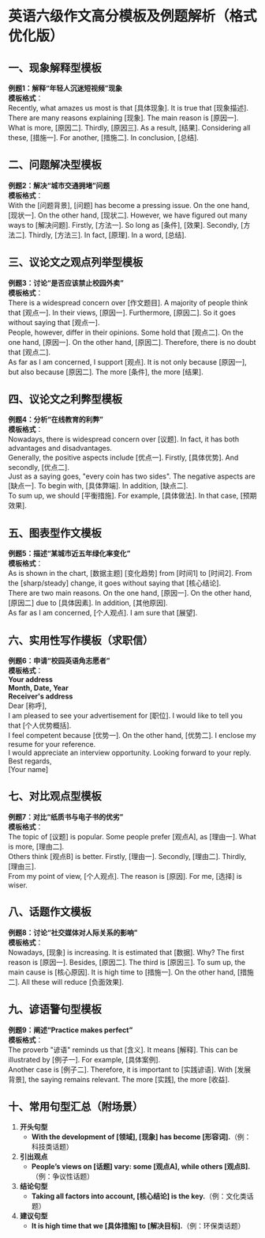 # 英语六级作文高分模板及例题解析（格式优化版）  


## 一、现象解释型模板  
**例题1：解释“年轻人沉迷短视频”现象**  
**模板格式**：  
Recently, what amazes us most is that [具体现象]. It is true that [现象描述]. There are many reasons explaining [现象]. The main reason is [原因一]. What is more, [原因二]. Thirdly, [原因三]. As a result, [结果]. Considering all these, [措施一]. For another, [措施二]. In conclusion, [总结].  


## 二、问题解决型模板  
**例题2：解决“城市交通拥堵”问题**  
**模板格式**：  
With the [问题背景], [问题] has become a pressing issue. On the one hand, [现状一]. On the other hand, [现状二]. However, we have figured out many ways to [解决问题]. Firstly, [方法一]. So long as [条件], [效果]. Secondly, [方法二]. Thirdly, [方法三]. In fact, [原理]. In a word, [总结].  


## 三、议论文之观点列举型模板  
**例题3：讨论“是否应该禁止校园外卖”**  
**模板格式**：  
There is a widespread concern over [作文题目]. A majority of people think that [观点一]. In their views, [原因一]. Furthermore, [原因二]. So it goes without saying that [观点一].  
People, however, differ in their opinions. Some hold that [观点二]. On the one hand, [原因一]. On the other hand, [原因二]. Therefore, there is no doubt that [观点二].  
As far as I am concerned, I support [观点]. It is not only because [原因一], but also because [原因二]. The more [条件], the more [结果].  


## 四、议论文之利弊型模板  
**例题4：分析“在线教育的利弊”**  
**模板格式**：  
Nowadays, there is widespread concern over [议题]. In fact, it has both advantages and disadvantages.  
Generally, the positive aspects include [优点一]. Firstly, [具体优势]. And secondly, [优点二].  
Just as a saying goes, "every coin has two sides". The negative aspects are [缺点一]. To begin with, [具体弊端]. In addition, [缺点二].  
To sum up, we should [平衡措施]. For example, [具体做法]. In that case, [预期效果].  


## 五、图表型作文模板  
**例题5：描述“某城市近五年绿化率变化”**  
**模板格式**：  
As is shown in the chart, [数据主题] [变化趋势] from [时间1] to [时间2]. From the [sharp/steady] change, it goes without saying that [核心结论].  
There are two main reasons. On the one hand, [原因一]. On the other hand, [原因二] due to [具体因素]. In addition, [其他原因].  
As far as I am concerned, [个人观点]. I am sure that [展望].  


## 六、实用性写作模板（求职信）  
**例题6：申请“校园英语角志愿者”**  
**模板格式**：  
**Your address**  
**Month, Date, Year**  
**Receiver's address**  
Dear [称呼],  
I am pleased to see your advertisement for [职位]. I would like to tell you that [个人优势概括].  
I feel competent because [优势一]. On the other hand, [优势二]. I enclose my resume for your reference.  
I would appreciate an interview opportunity. Looking forward to your reply.  
Best regards,  
[Your name]  


## 七、对比观点型模板  
**例题7：对比“纸质书与电子书的优劣”**  
**模板格式**：  
The topic of [议题] is popular. Some people prefer [观点A], as [理由一]. What is more, [理由二].  
Others think [观点B] is better. Firstly, [理由一]. Secondly, [理由二]. Thirdly, [理由三].  
From my point of view, [个人观点]. The reason is [原因]. For me, [选择] is wiser.  


## 八、话题作文模板  
**例题8：讨论“社交媒体对人际关系的影响”**  
**模板格式**：  
Nowadays, [现象] is increasing. It is estimated that [数据]. Why? The first reason is [原因一]. Besides, [原因二]. The third is [原因三]. To sum up, the main cause is [核心原因]. It is high time to [措施一]. On the other hand, [措施二]. All these will reduce [负面效果].  


## 九、谚语警句型模板  
**例题9：阐述“Practice makes perfect”**  
**模板格式**：  
The proverb "谚语" reminds us that [含义]. It means [解释]. This can be illustrated by [例子一]. For example, [具体案例].  
Another case is [例子二]. Therefore, it is important to [实践谚语]. With [发展背景], the saying remains relevant. The more [实践], the more [收益].  


## 十、常用句型汇总（附场景）  
1. **开头句型**  
   - **With the development of [领域], [现象] has become [形容词].**（例：科技类话题）  
2. **引出观点**  
   - **People’s views on [话题] vary: some [观点A], while others [观点B].**（例：争议性话题）  
3. **结论句型**  
   - **Taking all factors into account, [核心结论] is the key.**（例：文化类话题）  
4. **建议句型**  
   - **It is high time that we [具体措施] to [解决目标].**（例：环保类话题）